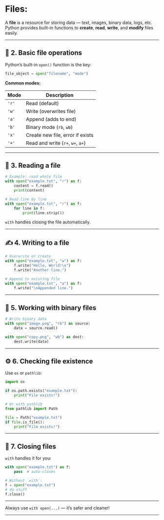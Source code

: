 # Files:

A **file** is a resource for storing data — text, images, binary data, logs, etc. Python provides built-in functions to **create**, **read**, **write**, and **modify** files easily.

---

## 📂 **2. Basic file operations**

Python’s built-in `open()` function is the key:

```python
file_object = open("filename", "mode")
```

**Common modes:**

| Mode  | Description                       |
| ----- | --------------------------------- |
| `'r'` | Read (default)                    |
| `'w'` | Write (overwrites file)           |
| `'a'` | Append (adds to end)              |
| `'b'` | Binary mode (`rb`, `wb`)          |
| `'x'` | Create new file, error if exists  |
| `'+'` | Read and write (`r+`, `w+`, `a+`) |

---

## 📖 **3. Reading a file**

```python
# Example: read whole file
with open("example.txt", "r") as f:
    content = f.read()
    print(content)

# Read line by line
with open("example.txt", "r") as f:
    for line in f:
        print(line.strip())
```

`with` handles closing the file automatically.

---

## ✍️ **4. Writing to a file**

```python
# Overwrite or create
with open("example.txt", "w") as f:
    f.write("Hello, World!\n")
    f.write("Another line.")

# Append to existing file
with open("example.txt", "a") as f:
    f.write("\nAppended line.")
```

---

## 📜 **5. Working with binary files**

```python
# Write binary data
with open("image.png", "rb") as source:
    data = source.read()

with open("copy.png", "wb") as dest:
    dest.write(data)
```

---

## ⚙️ **6. Checking file existence**

Use `os` or `pathlib`:

```python
import os

if os.path.exists("example.txt"):
    print("File exists!")

# Or with pathlib
from pathlib import Path

file = Path("example.txt")
if file.is_file():
    print("File exists!")
```

---

## 🧹 **7. Closing files**

`with` handles it for you:

```python
with open("example.txt") as f:
    pass  # auto-closes

# Without `with`:
f = open("example.txt")
# do stuff
f.close()
```

---

Always use `with open(...)` — it’s safer and cleaner!

---

